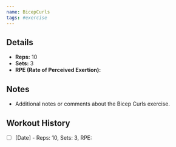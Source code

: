 ```yaml
---
name: BicepCurls
tags: #exercise
---
```


## Details
- **Reps:** 10
- **Sets:** 3
- **RPE (Rate of Perceived Exertion):** 

## Notes
- Additional notes or comments about the Bicep Curls exercise.

## Workout History
- [ ] [Date] - Reps: 10, Sets: 3, RPE: 
